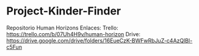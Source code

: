# Project-Kinder-Finder
Repositorio Human Horizons
Enlaces:
  Trello: https://trello.com/b/07Uh4H9v/human-horizon
  Drive: https://drive.google.com/drive/folders/16EueCzK-BWFwRbJuZ-c4AzQlBl-c5Fun
